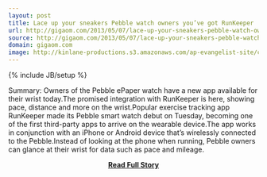 ```yaml
---
layout: post
title: Lace up your sneakers Pebble watch owners you’ve got RunKeeper
url: http://gigaom.com/2013/05/07/lace-up-your-sneakers-pebble-watch-owners-youve-got-runkeeper/
source: http://gigaom.com/2013/05/07/lace-up-your-sneakers-pebble-watch-owners-youve-got-runkeeper/
domain: gigaom.com
image: http://kinlane-productions.s3.amazonaws.com/ap-evangelist-site/curated/screenshots/8434_feedproxy_google_com.png
---
```

{% include JB/setup %}<p>Summary: Owners of the Pebble ePaper watch have a new app available for their wrist today.The promised integration with RunKeeper is here, showing pace, distance and more on the wrist.Popular exercise tracking app RunKeeper made its Pebble smart watch debut on Tuesday, becoming one of the first third-party apps to arrive on the wearable device.The app works in conjunction with an iPhone or Android device that’s wirelessly connected to the Pebble.Instead of looking at the phone when running, Pebble owners can glance at their wrist for data such as pace and mileage.</p>
<center><p><a href="http://gigaom.com/2013/05/07/lace-up-your-sneakers-pebble-watch-owners-youve-got-runkeeper/" style='padding:25px; font-sze:18px; font-weight: bold;'>Read Full Story</a></p></center>
